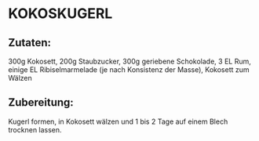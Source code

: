 # KOKOSKUGERL

## Zutaten:

300g Kokosett, 200g Staubzucker, 300g geriebene Schokolade, 3 EL Rum,
einige EL Ribiselmarmelade (je nach Konsistenz der Masse), Kokosett zum
Wälzen

## Zubereitung:

Kugerl formen, in Kokosett wälzen und 1 bis 2 Tage auf einem Blech
trocknen lassen.


